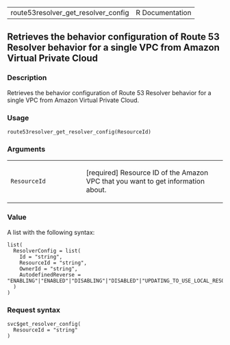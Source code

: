 <table style="width: 100%;">
<tbody>
<tr class="odd">
<td>route53resolver_get_resolver_config</td>
<td style="text-align: right;">R Documentation</td>
</tr>
</tbody>
</table>

## Retrieves the behavior configuration of Route 53 Resolver behavior for a single VPC from Amazon Virtual Private Cloud

### Description

Retrieves the behavior configuration of Route 53 Resolver behavior for a
single VPC from Amazon Virtual Private Cloud.

### Usage

    route53resolver_get_resolver_config(ResourceId)

### Arguments

<table>
<colgroup>
<col style="width: 35%" />
<col style="width: 65%" />
</colgroup>
<tbody>
<tr class="odd">
<td><code
id="route53resolver_get_resolver_config_:_ResourceId">ResourceId</code></td>
<td><p>[required] Resource ID of the Amazon VPC that you want to get
information about.</p></td>
</tr>
</tbody>
</table>

### Value

A list with the following syntax:

    list(
      ResolverConfig = list(
        Id = "string",
        ResourceId = "string",
        OwnerId = "string",
        AutodefinedReverse = "ENABLING"|"ENABLED"|"DISABLING"|"DISABLED"|"UPDATING_TO_USE_LOCAL_RESOURCE_SETTING"|"USE_LOCAL_RESOURCE_SETTING"
      )
    )

### Request syntax

    svc$get_resolver_config(
      ResourceId = "string"
    )
